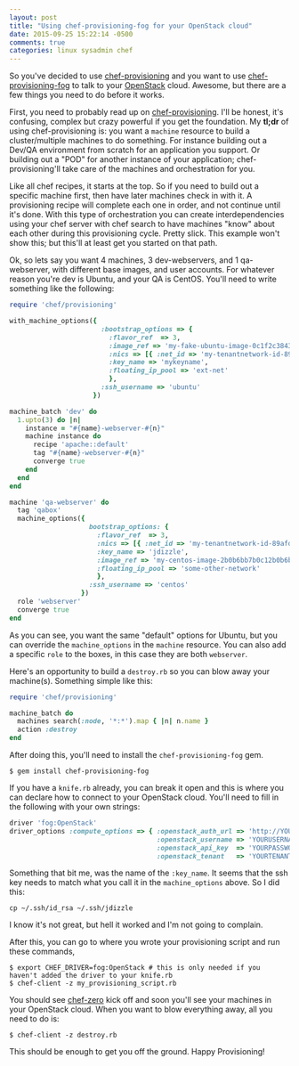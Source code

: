 ```yaml
---
layout: post
title: "Using chef-provisioning-fog for your OpenStack cloud"
date: 2015-09-25 15:22:14 -0500
comments: true
categories: linux sysadmin chef
---
```


So you've decided to use [chef-provisioning](https://github.com/chef/chef-provisioning) and you want to use [chef-provisioning-fog](https://github.com/chef/chef-provisioning-fog) to talk to your [OpenStack](https://www.openstack.org/) cloud. Awesome, but there are a few things you need to do before it works.

First, you need to probably read up on [chef-provisioning](https://github.com/chef/chef-provisioning). I'll be honest, it's confusing, complex but crazy powerful if you get the foundation. My **tl;dr** of using chef-provisioning is: you want a `machine` resource to build a cluster/multiple machines to do something.  For instance building out a Dev/QA environment from scratch for an application you support. Or building out a "POD" for another instance of your application; chef-provisioning'll take care of the machines and orchestration for you.

Like all chef recipes, it starts at the top. So if you need to build out a specific machine first, then have later machines check in with it. A provisioning recipe will complete each one in order, and not continue until it's done. With this type of orchestration you can create interdependencies using your chef server with chef search to have machines "know" about each other during this provisioning cycle. Pretty slick. This example won't show this; but this'll at least get you started on that path.

Ok, so lets say you want 4 machines, 3 dev-webservers, and 1 qa-webserver, with different base images, and user accounts. For whatever reason you're dev is Ubuntu, and your QA is CentOS. You'll need to write something like the following:

```ruby
require 'chef/provisioning'

with_machine_options({
                       :bootstrap_options => {
                         :flavor_ref  => 3,
                         :image_ref => 'my-fake-ubuntu-image-0c1f2c38432b',
                         :nics => [{ :net_id => 'my-tenantnetwork-id-89afddb9db6c'}],
                         :key_name => 'mykeyname',
                         :floating_ip_pool => 'ext-net'
                         },
                       :ssh_username => 'ubuntu'
                     })

machine_batch 'dev' do
  1.upto(3) do |n|
    instance = "#{name}-webserver-#{n}"
    machine instance do
      recipe 'apache::default'
      tag "#{name}-webserver-#{n}"
      converge true
    end
  end
end

machine 'qa-webserver' do
  tag 'qabox'
  machine_options({
                    bootstrap_options: {
                      :flavor_ref  => 3,
                      :nics => [{ :net_id => 'my-tenantnetwork-id-89afddb9db6c'}],
                      :key_name => 'jdizzle',
                      :image_ref => 'my-centos-image-2b0b6bb7b0c12b0b6bb7b0c1',
                      :floating_ip_pool => 'some-other-network'
                      },
                    :ssh_username => 'centos'
                  })
  role 'webserver'
  converge true
end
```

As you can see, you want the same "default" options for Ubuntu, but you can override the `machine_options` in the `machine` resource. You can also add a specific `role` to the boxes, in this case they are both `webserver`.

Here's an opportunity to build a `destroy.rb` so you can blow away your machine(s). Something simple like this:

```ruby
require 'chef/provisioning'

machine_batch do
  machines search(:node, '*:*').map { |n| n.name }
  action :destroy
end
```

After doing this, you'll need to install the `chef-provisioning-fog` gem.

```
$ gem install chef-provisioning-fog
```

If you have a `knife.rb` already, you can break it open and this is where you can declare how to connect to your OpenStack cloud. You'll need to fill in the following with your own strings:

```ruby
driver 'fog:OpenStack'
driver_options :compute_options => { :openstack_auth_url => 'http://YOUROPENSTACK-CLOUD:5000/v2.0/tokens',
                                     :openstack_username => 'YOURUSERNAME',
                                     :openstack_api_key  => 'YOURPASSWORD',
                                     :openstack_tenant   => 'YOURTENANTIDNAME' }
```

Something that bit me, was the name of the `:key_name`. It seems that the ssh key needs to match what you call it in the `machine_options` above. So I did this:

```
cp ~/.ssh/id_rsa ~/.ssh/jdizzle
```

I know it's not great, but hell it worked and I'm not going to complain.

After this, you can go to where you wrote your provisioning script and run these commands,

```
$ export CHEF_DRIVER=fog:OpenStack # this is only needed if you haven't added the driver to your knife.rb
$ chef-client -z my_provisioning_script.rb
```

You should see [chef-zero](https://github.com/chef/chef-zero) kick off and soon you'll see your machines in your OpenStack cloud. When you want to blow everything away, all you need to do is:

```
$ chef-client -z destroy.rb
```

This should be enough to get you off the ground. Happy Provisioning!
